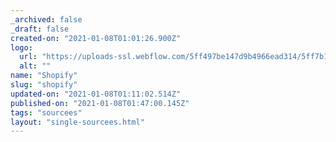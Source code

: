 ```yaml
---
_archived: false
_draft: false
created-on: "2021-01-08T01:01:26.900Z"
logo:
  url: "https://uploads-ssl.webflow.com/5ff497be147d9b4966ead314/5ff7b1241eedc93d7f15bc1d_endpoints_0039_Shopify.jpg"
  alt: ""
name: "Shopify"
slug: "shopify"
updated-on: "2021-01-08T01:11:02.514Z"
published-on: "2021-01-08T01:47:00.145Z"
tags: "sourcees"
layout: "single-sourcees.html"
---
```



